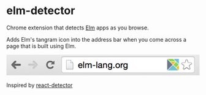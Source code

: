 elm-detector
===========

Chrome extension that detects [Elm](http://http://elm-lang.org/) apps as you browse.

Adds Elm's tangram icon into the address bar when you come across a page that is built using Elm.

![elm-detector screenshot](/images/elm-bar-example.png?raw=true)


Inspired by [react-detector](https://github.com/kentcdodds/react-detector)
